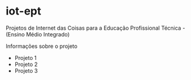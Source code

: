 # iot-ept
Projetos de Internet das Coisas para a Educação Profissional Técnica - (Ensino Médio Integrado)

Informações sobre o projeto

- Projeto 1
- Projeto 2
- Projeto 3
